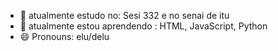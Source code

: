 

- 🔭 atualmente estudo no: Sesi 332 e no senai de itu
- 🌱 atualmente estou aprendendo : HTML, JavaScript, Python
- 😄 Pronouns: elu/delu



